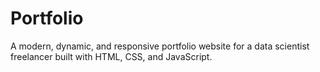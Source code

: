 # Portfolio
A modern, dynamic, and responsive portfolio website for a data scientist freelancer built with HTML, CSS, and JavaScript.

